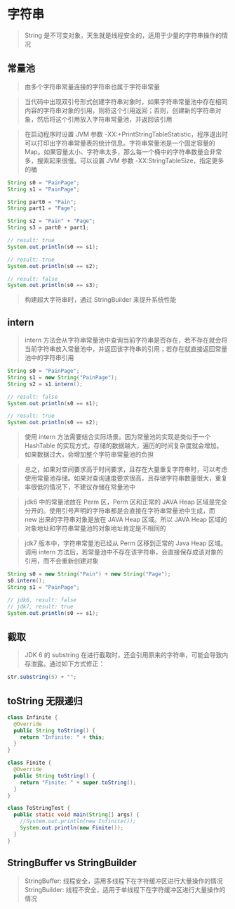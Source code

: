 # 字符串

> String 是不可变对象，天生就是线程安全的，适用于少量的字符串操作的情况

## 常量池
> 由多个字符串常量连接的字符串也属于字符串常量

> 当代码中出现双引号形式创建字符串对象时，如果字符串常量池中存在相同内容的字符串对象的引用，则将这个引用返回；否则，创建新的字符串对象，然后将这个引用放入字符串常量池，并返回该引用

> 在启动程序时设置 JVM 参数 -XX:+PrintStringTableStatistic，程序退出时可以打印出字符串常量表的统计信息。字符串常量池是一个固定容量的 Map。如果容量太小、字符串太多，那么每一个桶中的字符串数量会非常多，搜索起来很慢。可以设置 JVM 参数 -XX:StringTableSize，指定更多的桶

```java
String s0 = "PainPage";
String s1 = "PainPage";

String part0 = "Pain";
String part1 = "Page";

String s2 = "Pain" + "Page";
String s3 = part0 + part1;

// result: true
System.out.println(s0 == s1);

// result: true
System.out.println(s0 == s2);

// result: false
System.out.println(s0 == s3);
```

> 构建超大字符串时，通过 StringBuilder 来提升系统性能

## intern
> intern 方法会从字符串常量池中查询当前字符串是否存在，若不存在就会将当前字符串放入常量池中，并返回该字符串的引用；若存在就直接返回常量池中的字符串引用

```java
String s0 = "PainPage";
String s1 = new String("PainPage");
String s2 = s1.intern();

// result: false
System.out.println(s0 == s1);

// result: true
System.out.println(s0 == s2);
```

> 使用 intern 方法需要结合实际场景。因为常量池的实现是类似于一个 HashTable 的实现方式，存储的数据越大，遍历的时间复杂度就会增加。如果数据过大，会增加整个字符串常量池的负担

> 总之，如果对空间要求高于时间要求，且存在大量重复字符串时，可以考虑使用常量池存储。如果对查询速度要求很高，且存储字符串数量很大，重复率很低的情况下，不建议存储在常量池中

> jdk6 中的常量池放在 Perm 区，Perm 区和正常的 JAVA Heap 区域是完全分开的。使用引号声明的字符串都是会直接在字符串常量池中生成，而 new 出来的字符串对象是放在 JAVA Heap 区域。所以 JAVA Heap 区域的对象地址和字符串常量池的对象地址肯定是不相同的

> jdk7 版本中，字符串常量池已经从 Perm 区移到正常的 Java Heap 区域。调用 intern 方法后，若常量池中不存在该字符串，会直接保存成该对象的引用，而不会重新创建对象

```java
String s0 = new String("Pain") + new String("Page");
s0.intern();
String s1 = "PainPage";

// jdk6, result: false
// jdk7, result: true
System.out.println(s0 == s1);
```

## 截取
> JDK 6 的 substring 在进行截取时，还会引用原来的字符串，可能会导致内存泄露。通过如下方式修正：

```java
str.substring(5) + "";
```

## toString 无限递归

```java
class Infinite {
  @Override
  public String toString() {
    return "Infinite: " + this;
  }
}

class Finite {
  @Override
  public String toString() {
    return "Finite: " + super.toString();
  }
}

class ToStringTest {
  public static void main(String[] args) {
    //System.out.println(new Infinite());
    System.out.println(new Finite());
  }
}
```

## StringBuffer vs StringBuilder

> StringBuffer: 线程安全，适用多线程下在字符缓冲区进行大量操作的情况
> StringBuilder: 线程不安全，适用于单线程下在字符缓冲区进行大量操作的情况
